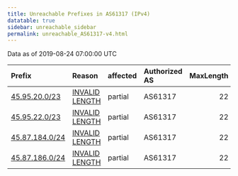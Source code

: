 ```yaml
---
title: Unreachable Prefixes in AS61317 (IPv4)
datatable: true
sidebar: unreachable_sidebar
permalink: unreachable_AS61317-v4.html
---
```


Data as of 2019-08-24 07:00:00 UTC


<div class="datatable-begin"></div>

| Prefix                                                 | Reason                                                                                                   | affected   | Authorized AS   |   MaxLength | Anchor                                         |   unreachable /24s |
|:-------------------------------------------------------|:---------------------------------------------------------------------------------------------------------|:-----------|:----------------|------------:|:-----------------------------------------------|-------------------:|
| [45.95.20.0/23](https://stat.ripe.net/45.95.20.0/23)   | [INVALID LENGTH](https://rpki-validator.ripe.net/announcement-preview?asn=AS61317&prefix=45.95.20.0/23)  | partial    | AS61317         |          22 | [RIPE](unreachable_RIPE_NCC_RPKI_Root-v4.html) |                  2 |
| [45.95.22.0/23](https://stat.ripe.net/45.95.22.0/23)   | [INVALID LENGTH](https://rpki-validator.ripe.net/announcement-preview?asn=AS61317&prefix=45.95.22.0/23)  | partial    | AS61317         |          22 | [RIPE](unreachable_RIPE_NCC_RPKI_Root-v4.html) |                  2 |
| [45.87.184.0/24](https://stat.ripe.net/45.87.184.0/24) | [INVALID LENGTH](https://rpki-validator.ripe.net/announcement-preview?asn=AS61317&prefix=45.87.184.0/24) | partial    | AS61317         |          22 | [RIPE](unreachable_RIPE_NCC_RPKI_Root-v4.html) |                  1 |
| [45.87.186.0/24](https://stat.ripe.net/45.87.186.0/24) | [INVALID LENGTH](https://rpki-validator.ripe.net/announcement-preview?asn=AS61317&prefix=45.87.186.0/24) | partial    | AS61317         |          22 | [RIPE](unreachable_RIPE_NCC_RPKI_Root-v4.html) |                  1 |

<div class="datatable-end"></div>